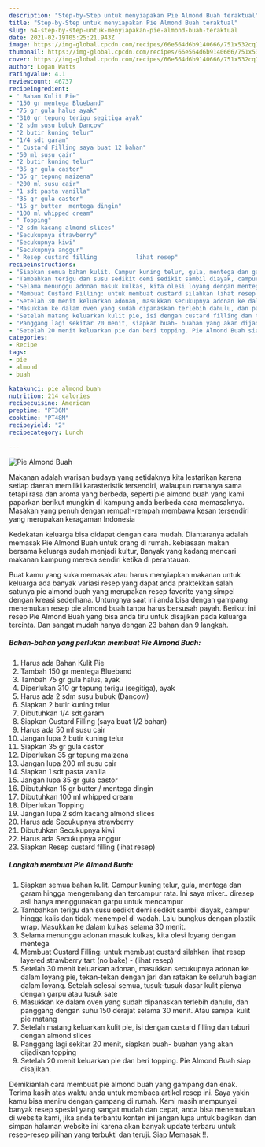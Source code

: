 ```yaml
---
description: "Step-by-Step untuk menyiapakan Pie Almond Buah teraktual"
title: "Step-by-Step untuk menyiapakan Pie Almond Buah teraktual"
slug: 64-step-by-step-untuk-menyiapakan-pie-almond-buah-teraktual
date: 2021-02-19T05:25:21.943Z
image: https://img-global.cpcdn.com/recipes/66e564d6b9140666/751x532cq70/pie-almond-buah-foto-resep-utama.jpg
thumbnail: https://img-global.cpcdn.com/recipes/66e564d6b9140666/751x532cq70/pie-almond-buah-foto-resep-utama.jpg
cover: https://img-global.cpcdn.com/recipes/66e564d6b9140666/751x532cq70/pie-almond-buah-foto-resep-utama.jpg
author: Logan Watts
ratingvalue: 4.1
reviewcount: 46737
recipeingredient:
- " Bahan Kulit Pie"
- "150 gr mentega Blueband"
- "75 gr gula halus ayak"
- "310 gr tepung terigu segitiga ayak"
- "2 sdm susu bubuk Dancow"
- "2 butir kuning telur"
- "1/4 sdt garam"
- " Custard Filling saya buat 12 bahan"
- "50 ml susu cair"
- "2 butir kuning telur"
- "35 gr gula castor"
- "35 gr tepung maizena"
- "200 ml susu cair"
- "1 sdt pasta vanilla"
- "35 gr gula castor"
- "15 gr butter  mentega dingin"
- "100 ml whipped cream"
- " Topping"
- "2 sdm kacang almond slices"
- "Secukupnya strawberry"
- "Secukupnya kiwi"
- "Secukupnya anggur"
- " Resep custard filling           lihat resep"
recipeinstructions:
- "Siapkan semua bahan kulit. Campur kuning telur, gula, mentega dan garam hingga mengembang dan tercampur rata. Ini saya mixer.. diresep asli hanya menggunakan garpu untuk mencampur"
- "Tambahkan terigu dan susu sedikit demi sedikit sambil diayak, campur hingga kalis dan tidak menempel di wadah. Lalu bungkus dengan plastik wrap. Masukkan ke dalam kulkas selama 30 menit."
- "Selama menunggu adonan masuk kulkas, kita olesi loyang dengan mentega"
- "Membuat Custard Filling: untuk membuat custard silahkan lihat resep layered strawberry tart (no bake)           (lihat resep)"
- "Setelah 30 menit keluarkan adonan, masukkan secukupnya adonan ke dalam loyang pie, tekan-tekan dengan jari dan ratakan ke seluruh bagian dalam loyang. Setelah selesai semua, tusuk-tusuk dasar kulit pienya dengan garpu atau tusuk sate"
- "Masukkan ke dalam oven yang sudah dipanaskan terlebih dahulu, dan panggang dengan suhu 150 derajat selama 30 menit. Atau sampai kulit pie matang"
- "Setelah matang keluarkan kulit pie, isi dengan custard filling dan taburi dengan almond slices"
- "Panggang lagi sekitar 20 menit, siapkan buah- buahan yang akan dijadikan topping"
- "Setelah 20 menit keluarkan pie dan beri topping. Pie Almond Buah siap disajikan."
categories:
- Recipe
tags:
- pie
- almond
- buah

katakunci: pie almond buah 
nutrition: 214 calories
recipecuisine: American
preptime: "PT36M"
cooktime: "PT48M"
recipeyield: "2"
recipecategory: Lunch

---
```



![Pie Almond Buah](https://img-global.cpcdn.com/recipes/66e564d6b9140666/751x532cq70/pie-almond-buah-foto-resep-utama.jpg)

Makanan adalah warisan budaya yang setidaknya kita lestarikan karena setiap daerah memiliki karasteristik tersendiri, walaupun namanya sama tetapi rasa dan aroma yang berbeda, seperti pie almond buah yang kami paparkan berikut mungkin di kampung anda berbeda cara memasaknya. Masakan yang penuh dengan rempah-rempah membawa kesan tersendiri yang merupakan keragaman Indonesia



Kedekatan keluarga bisa didapat dengan cara mudah. Diantaranya adalah memasak Pie Almond Buah untuk orang di rumah. kebiasaan makan bersama keluarga sudah menjadi kultur, Banyak yang kadang mencari makanan kampung mereka sendiri ketika di perantauan.

Buat kamu yang suka memasak atau harus menyiapkan makanan untuk keluarga ada banyak variasi resep yang dapat anda praktekkan salah satunya pie almond buah yang merupakan resep favorite yang simpel dengan kreasi sederhana. Untungnya saat ini anda bisa dengan gampang menemukan resep pie almond buah tanpa harus bersusah payah.
Berikut ini resep Pie Almond Buah yang bisa anda tiru untuk disajikan pada keluarga tercinta. Dan sangat mudah hanya dengan 23 bahan dan 9 langkah.


<!--inarticleads1-->

##### Bahan-bahan yang perlukan membuat Pie Almond Buah:

1. Harus ada  Bahan Kulit Pie
1. Tambah 150 gr mentega Blueband
1. Tambah 75 gr gula halus, ayak
1. Diperlukan 310 gr tepung terigu (segitiga), ayak
1. Harus ada 2 sdm susu bubuk (Dancow)
1. Siapkan 2 butir kuning telur
1. Dibutuhkan 1/4 sdt garam
1. Siapkan  Custard Filling (saya buat 1/2 bahan)
1. Harus ada 50 ml susu cair
1. Jangan lupa 2 butir kuning telur
1. Siapkan 35 gr gula castor
1. Diperlukan 35 gr tepung maizena
1. Jangan lupa 200 ml susu cair
1. Siapkan 1 sdt pasta vanilla
1. Jangan lupa 35 gr gula castor
1. Dibutuhkan 15 gr butter / mentega dingin
1. Dibutuhkan 100 ml whipped cream
1. Diperlukan  Topping
1. Jangan lupa 2 sdm kacang almond slices
1. Harus ada Secukupnya strawberry
1. Dibutuhkan Secukupnya kiwi
1. Harus ada Secukupnya anggur
1. Siapkan  Resep custard filling           (lihat resep)




<!--inarticleads2-->

##### Langkah membuat  Pie Almond Buah:

1. Siapkan semua bahan kulit. Campur kuning telur, gula, mentega dan garam hingga mengembang dan tercampur rata. Ini saya mixer.. diresep asli hanya menggunakan garpu untuk mencampur
1. Tambahkan terigu dan susu sedikit demi sedikit sambil diayak, campur hingga kalis dan tidak menempel di wadah. Lalu bungkus dengan plastik wrap. Masukkan ke dalam kulkas selama 30 menit.
1. Selama menunggu adonan masuk kulkas, kita olesi loyang dengan mentega
1. Membuat Custard Filling: untuk membuat custard silahkan lihat resep layered strawberry tart (no bake) -           (lihat resep)
1. Setelah 30 menit keluarkan adonan, masukkan secukupnya adonan ke dalam loyang pie, tekan-tekan dengan jari dan ratakan ke seluruh bagian dalam loyang. Setelah selesai semua, tusuk-tusuk dasar kulit pienya dengan garpu atau tusuk sate
1. Masukkan ke dalam oven yang sudah dipanaskan terlebih dahulu, dan panggang dengan suhu 150 derajat selama 30 menit. Atau sampai kulit pie matang
1. Setelah matang keluarkan kulit pie, isi dengan custard filling dan taburi dengan almond slices
1. Panggang lagi sekitar 20 menit, siapkan buah- buahan yang akan dijadikan topping
1. Setelah 20 menit keluarkan pie dan beri topping. Pie Almond Buah siap disajikan.




Demikianlah cara membuat pie almond buah yang gampang dan enak. Terima kasih atas waktu anda untuk membaca artikel resep ini. Saya yakin kamu bisa meniru dengan gampang di rumah. Kami masih mempunyai banyak resep spesial yang sangat mudah dan cepat, anda bisa menemukan di website kami, jika anda terbantu konten ini jangan lupa untuk bagikan dan simpan halaman website ini karena akan banyak update terbaru untuk resep-resep pilihan yang terbukti dan teruji. Siap Memasak !!. 
